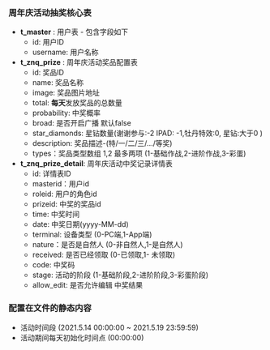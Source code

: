 
### 周年庆活动抽奖核心表
- **t_master** : 用户表 - 包含字段如下
  - id: 用户ID
  - username: 用户名称  
- **t_znq_prize** : 周年庆活动奖品配置表
  - id: 奖品ID
  - name: 奖品名称
  - image: 奖品图片地址  
  - total: **每天**发放奖品的总数量
  - probability: 中奖概率
  - broad: 是否开启广播 默认false
  - star_diamonds: 星钻数量(谢谢参与:-2 IPAD: -1,牡丹特效:0, 星钻:大于0 )
  - description: 奖品描述-(特/一/二/三/.../等奖)  
  - types：奖品类型数组 1,2 最多两项 
    (1-基础作战,2-进阶作战,3-彩蛋)
- **t_znq_prize_detail**: 周年庆活动中奖记录详情表
  - id: 详情表ID
  - masterid：用户id
  - roleid: 用户的角色id
  - prizeid: 中奖的奖品id
  - time: 中奖时间
  - date: 中奖日期(yyyy-MM-dd)
  - terminal: 设备类型 (0-PC端,1-App端)
  - nature：是否是自然人 (0-非自然人,1-是自然人)
  - received: 是否已经领取 (0-已领取,1- 未领取) 
  - code: 中奖码
  - stage: 活动的阶段 (1-基础阶段,2-进阶阶段,3-彩蛋阶段)
  - allow_edit: 是否允许编辑 中奖结果

### 配置在文件的静态内容
  - 活动时间段 (2021.5.14 00:00:00 ~ 2021.5.19 23:59:59)
  - 活动期间每天初始化时间点 (00:00:00)